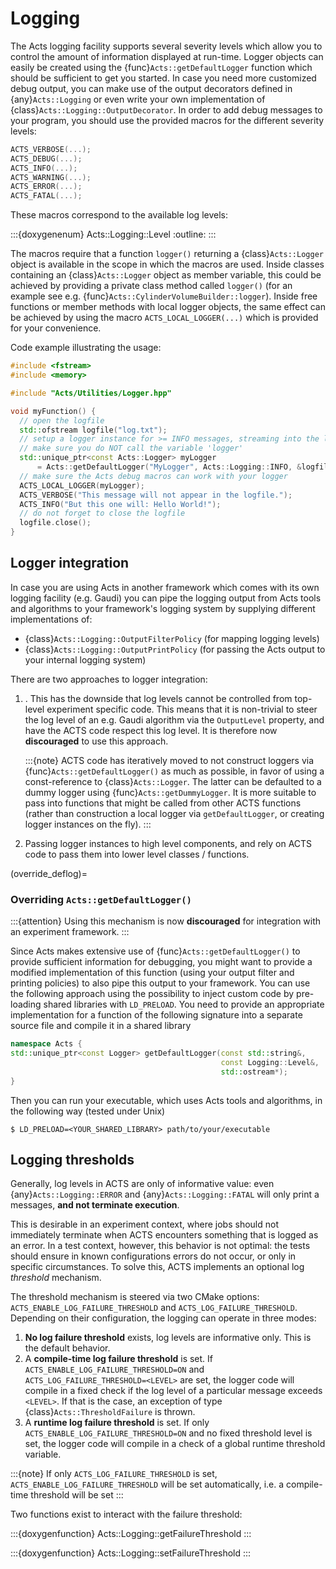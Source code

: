 # Logging

The Acts logging facility supports several severity levels which allow you to
control the amount of information displayed at run-time. Logger objects can
easily be created using the {func}`Acts::getDefaultLogger` function which
should be sufficient to get you started. In case you need more customized debug
output, you can make use of the output decorators defined in
{any}`Acts::Logging` or even write your own implementation of
{class}`Acts::Logging::OutputDecorator`. In order to add debug messages to your
program, you should use the provided macros for the different severity levels:

```cpp
ACTS_VERBOSE(...);
ACTS_DEBUG(...);
ACTS_INFO(...);
ACTS_WARNING(...);
ACTS_ERROR(...);
ACTS_FATAL(...);
```

These macros correspond to the available log levels:

:::{doxygenenum} Acts::Logging::Level
:outline:
:::


The macros require that a function `logger()` returning a
{class}`Acts::Logger` object is available in the scope in which the macros are
used. Inside classes containing an {class}`Acts::Logger` object as member
variable, this could be achieved by providing a private class method called
`logger()` (for an example see e.g.
{func}`Acts::CylinderVolumeBuilder::logger`). Inside free functions or member
methods with local logger objects, the same effect can be achieved by using the
macro `ACTS_LOCAL_LOGGER(...)` which is provided for your convenience.

Code example illustrating the usage:


```cpp
#include <fstream>
#include <memory>

#include "Acts/Utilities/Logger.hpp"

void myFunction() {
  // open the logfile
  std::ofstream logfile("log.txt");
  // setup a logger instance for >= INFO messages, streaming into the log file
  // make sure you do NOT call the variable 'logger'
  std::unique_ptr<const Acts::Logger> myLogger
      = Acts::getDefaultLogger("MyLogger", Acts::Logging::INFO, &logfile);
  // make sure the Acts debug macros can work with your logger
  ACTS_LOCAL_LOGGER(myLogger);
  ACTS_VERBOSE("This message will not appear in the logfile.");
  ACTS_INFO("But this one will: Hello World!");
  // do not forget to close the logfile
  logfile.close();
}
```

## Logger integration

In case you are using Acts in another framework which comes with its own
logging facility (e.g. Gaudi) you can pipe the logging output from Acts
tools and algorithms to your framework's logging system by supplying different
implementations of:

- {class}`Acts::Logging::OutputFilterPolicy` (for mapping logging levels)
- {class}`Acts::Logging::OutputPrintPolicy` (for passing the Acts output
  to your internal logging system)

There are two approaches to logger integration:

1. [](override_deflog).
   This has the downside that log levels cannot be controlled from top-level
   experiment specific code. This means that it is non-trivial to steer the log
   level of an e.g. Gaudi algorithm via the `OutputLevel` property, and have
   the ACTS code respect this log level. It is therefore now **discouraged** to
   use this approach.

    :::{note}
    ACTS code has iteratively moved to not construct loggers via
    {func}`Acts::getDefaultLogger()` as much as possible, in favor of using a
    const-reference to {class}`Acts::Logger`. The latter can be defaulted to a
    dummy logger using {func}`Acts::getDummyLogger`. It is more suitable to
    pass into functions that might be called from other ACTS functions (rather
    than construction a local logger via `getDefaultLogger`, or creating logger
    instances on the fly). 
    :::

2. Passing logger instances to high level components, and rely on ACTS code to
   pass them into lower level classes / functions.


(override_deflog)=
### Overriding `Acts::getDefaultLogger()`

:::{attention}
Using this mechanism is now **discouraged** for integration with an experiment
framework.
:::

Since Acts makes extensive use of {func}`Acts::getDefaultLogger()` to provide
sufficient information for debugging, you might want to provide a modified
implementation of this function (using your output filter and printing
policies) to also pipe this output to your framework. You can use the following
approach using the possibility to inject custom code by pre-loading shared
libraries with `LD_PRELOAD`. You need to provide an appropriate implementation
for a function of the following signature into a separate source file and
compile it in a shared library


```cpp
namespace Acts {
std::unique_ptr<const Logger> getDefaultLogger(const std::string&,
                                               const Logging::Level&,
                                               std::ostream*);
}
```

Then you can run your executable, which uses Acts tools and algorithms, in
the following way (tested under Unix)

```console
$ LD_PRELOAD=<YOUR_SHARED_LIBRARY> path/to/your/executable
```

## Logging thresholds

Generally, log levels in ACTS are only of informative value: even
{any}`Acts::Logging::ERROR` and {any}`Acts::Logging::FATAL` will only print a
messages, **and not terminate execution**. 

This is desirable in an experiment context, where jobs should not immediately
terminate when ACTS encounters something that is logged as an error.  In a test
context, however, this behavior is not optimal: the tests should ensure in
known configurations errors do not occur, or only in specific circumstances. To
solve this, ACTS implements an optional log *threshold* mechanism. 

The threshold mechanism is steered via two CMake options:
`ACTS_ENABLE_LOG_FAILURE_THRESHOLD` and `ACTS_LOG_FAILURE_THRESHOLD`. Depending
on their configuration, the logging can operate in three modes:

1. **No log failure threshold** exists, log levels are informative only. This is
   the default behavior.
2. A **compile-time log failure threshold** is set. If
   `ACTS_ENABLE_LOG_FAILURE_THRESHOLD=ON` and
   `ACTS_LOG_FAILURE_THRESHOLD=<LEVEL>` are set, the logger code will compile
   in a fixed check if the log level of a particular message exceeds `<LEVEL>`.
   If that is the case, an exception of type {class}`Acts::ThresholdFailure` is
   thrown.
3. A **runtime log failure threshold** is set. If only
   `ACTS_ENABLE_LOG_FAILURE_THRESHOLD=ON` and no fixed threshold level is set,
   the logger code will compile in a check of a global runtime threshold
   variable.

:::{note}
If only `ACTS_LOG_FAILURE_THRESHOLD` is set,
`ACTS_ENABLE_LOG_FAILURE_THRESHOLD` will be set automatically, i.e. a
compile-time threshold will be set
:::

Two functions exist to interact with the failure threshold:

:::{doxygenfunction} Acts::Logging::getFailureThreshold
:::

:::{doxygenfunction} Acts::Logging::setFailureThreshold
:::
